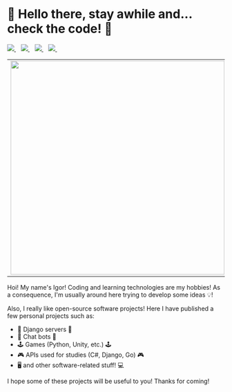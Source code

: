 # 🦊 Hello there, stay awhile and... check the code! 🦊

<p>
<a href="https://www.linkedin.com/in/igor-grillo-peternella/">
 <img src="https://img.shields.io/badge/linkedin-%230077B5.svg?&style=for-the-badge&logo=linkedin&logoColor=white" />
</a>&nbsp;&nbsp;
  
<a href="https://dev.to/igooorgp">
  <img src="https://img.shields.io/badge/DEV.TO-%230A0A0A.svg?&style=for-the-badge&logo=dev-dot-to&logoColor=white" />
</a>&nbsp;&nbsp;
  
<a href="https://github.com/IgooorGP">
  <img src="https://img.shields.io/badge/python-%233776AB.svg?&style=for-the-badge&logo=python&logoColor=white" />
</a>&nbsp;&nbsp;

<a href="https://github.com/IgooorGP">
  <img src="https://img.shields.io/badge/Switch-%23E60012.svg?&style=for-the-badge&logo=nintendo%20switch&logoColor=white" />
</a>&nbsp;&nbsp;
</p>

<center>
<table>
  <tr>
      <td><img width="495px" align="left" src="https://github-readme-stats-three-puce-ricardo.vercel.app/api?username=IgooorGP&theme=chartreuse-dark&count_private=true" /></td>
      <td><img width="400px" align="left" src="https://github-readme-stats-three-puce-ricardo.vercel.app/api/top-langs/?username=IgooorGP&hide=javascript,emacs Lisp, jupyter notebook&layout=compact&theme=chartreuse-dark&count_private=true" /></td>
  </tr>
</table>
</center>

Hoi! My name's Igor! Coding and learning technologies are my hobbies! As a consequence, I'm usually around here trying to develop some ideas 💡!

Also, I really like open-source software projects! Here I have published a few personal projects such as:

- 🐍 Django servers 🐍
- 🤖 Chat bots 🤖
- 🕹️ Games (Python, Unity, etc.) 🕹️
- 🎮 APIs used for studies (C#, Django, Go) 🎮
- 🖥️  and other software-related stuff! 💻

I hope some of these projects will be useful to you! Thanks for coming!
